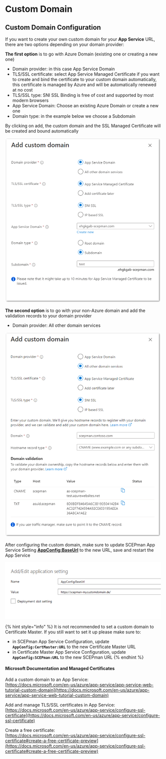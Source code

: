# Custom Domain

## Custom Domain Configuration

If you want to create your own custom domain for your **App Service** URL, there are two options depending on your domain provider:

**The first option** is to go with Azure Domain (existing one or creating a new one)

* Domain provider: in this case App Service Domain
* TLS/SSL certificate: select App Service Managed Certificate if you want to create and bind the certificate to your custom domain automatically, this certificate is managed by Azure and will be automatically renewed at no cost
* TLS/SSL type: SNI SSL Binding is free of cost and supported by most modern browsers
* App Service Domain: Choose an existing Azure Domain or create a new one
* Domain type: in the example below we choose a Subdomain

By clicking on add, the custom domain and the SSL Managed Certificate will be created and bound automatically

![](<../../.gitbook/assets/2022-12-23 15_12_15-Window.png>)

**The second option** is to go with your non-Azure domain and add the validation records to your domain provider

* Domain provider: All other domain services

![](<../../.gitbook/assets/2022-12-23 17_01_35-Window.png>)

After configuring the custom domain, make sure to update SCEPman App Service Setting [**AppConfig:BaseUrl**](application-settings/basics.md#appconfig-baseurl) to the new URL, save and restart the App Service

![](../../../.gitbook/assets/scepman-cname4-1.png)

{% hint style="info" %}
It is not recommended to set a custom domain to Certificate Master. If you still want to set it up please make sure to:

* in SCEPman App Service Configuration, update **`AppConfig:CertMaster:URL`** to the new Certificate Master URL
* in Certificate Master App Service Configuration, update **`AppConfig:SCEPman:URL`** to the new SCEPman URL
{% endhint %}

#### Microsoft Documentation and Managed Certificates

Add a custom domain to an App Service:\
[https://docs.microsoft.com/en-us/azure/app-service/app-service-web-tutorial-custom-domain](https://docs.microsoft.com/en-us/azure/app-service/app-service-web-tutorial-custom-domain)

Add and manage TLS/SSL certificates in App Service:\
[https://docs.microsoft.com/en-us/azure/app-service/configure-ssl-certificate](https://docs.microsoft.com/en-us/azure/app-service/configure-ssl-certificate)

Create a free certificate:\
[https://docs.microsoft.com/en-us/azure/app-service/configure-ssl-certificate#create-a-free-certificate-preview](https://docs.microsoft.com/en-us/azure/app-service/configure-ssl-certificate#create-a-free-certificate-preview)
